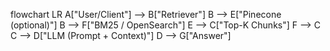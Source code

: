 flowchart LR
  A["User/Client"] --> B["Retriever"]
  B --> E["Pinecone (optional)"]
  B --> F["BM25 / OpenSearch"]
  E --> C["Top-K Chunks"]
  F --> C
  C --> D["LLM (Prompt + Context)"]
  D --> G["Answer"]